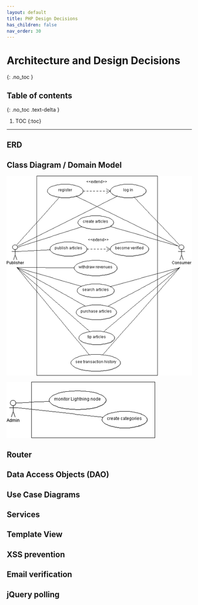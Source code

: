 ```yaml
---
layout: default
title: PHP Design Decisions
has_children: false
nav_order: 30
---
```

# Architecture and Design Decisions
{: .no_toc }

## Table of contents
{: .no_toc .text-delta }

1. TOC
{:toc}

---

## ERD

## Class Diagram / Domain Model

![use cases for publishers and consumers](resources/UCD1.png)

![use cases for admins](resources/UCD2.png)

## Router

## Data Access Objects (DAO)

## Use Case Diagrams

## Services

## Template View

## XSS prevention

## Email verification

## jQuery polling

